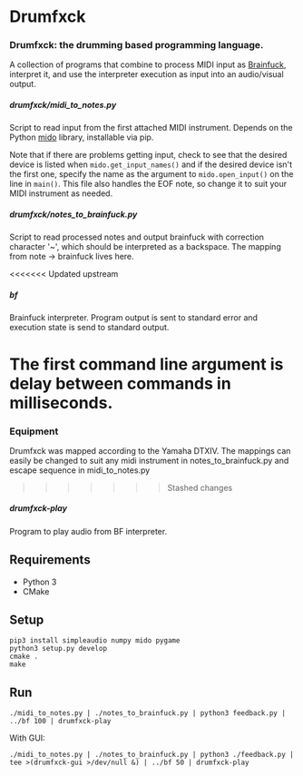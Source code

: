# Drumfxck
### Drumfxck: the drumming based programming language.

A collection of programs that combine to process MIDI input as [Brainfuck](https://en.wikipedia.org/wiki/Brainfuck), interpret it, and use the interpreter execution as input into an audio/visual output.

##### drumfxck/midi_to_notes.py
Script to read input from the first attached MIDI instrument. Depends on the Python [mido](https://mido.readthedocs.io/en/latest/) library, installable via pip.

Note that if there are problems getting input, check to see that the desired device is listed when `mido.get_input_names()`
and if the desired device isn't the first one, specify the name as the argument to `mido.open_input()` on the line in `main()`. This file also handles the EOF note, so change it to suit your MIDI instrument as needed.

##### drumfxck/notes_to_brainfuck.py
Script to read processed notes and output brainfuck with correction character '~', which should be interpreted as a backspace.
The mapping from note -> brainfuck lives here.

<<<<<<< Updated upstream
##### bf
Brainfuck interpreter. Program output is sent to standard error and execution state is send to standard output.

The first command line argument is delay between commands in milliseconds.
=======
### Equipment

Drumfxck was mapped according to the Yamaha DTXIV. The mappings can easily be changed to suit any midi instrument in notes_to_brainfuck.py and escape sequence in midi_to_notes.py
>>>>>>> Stashed changes

##### drumfxck-play
Program to play audio from BF interpreter.

## Requirements

 - Python 3
 - CMake

## Setup

```
pip3 install simpleaudio numpy mido pygame
python3 setup.py develop
cmake .
make
```

## Run
```
./midi_to_notes.py | ./notes_to_brainfuck.py | python3 feedback.py | ../bf 100 | drumfxck-play
```

With GUI:
```
./midi_to_notes.py | ./notes_to_brainfuck.py | python3 ./feedback.py | tee >(drumfxck-gui >/dev/null &) | ../bf 50 | drumfxck-play
```
